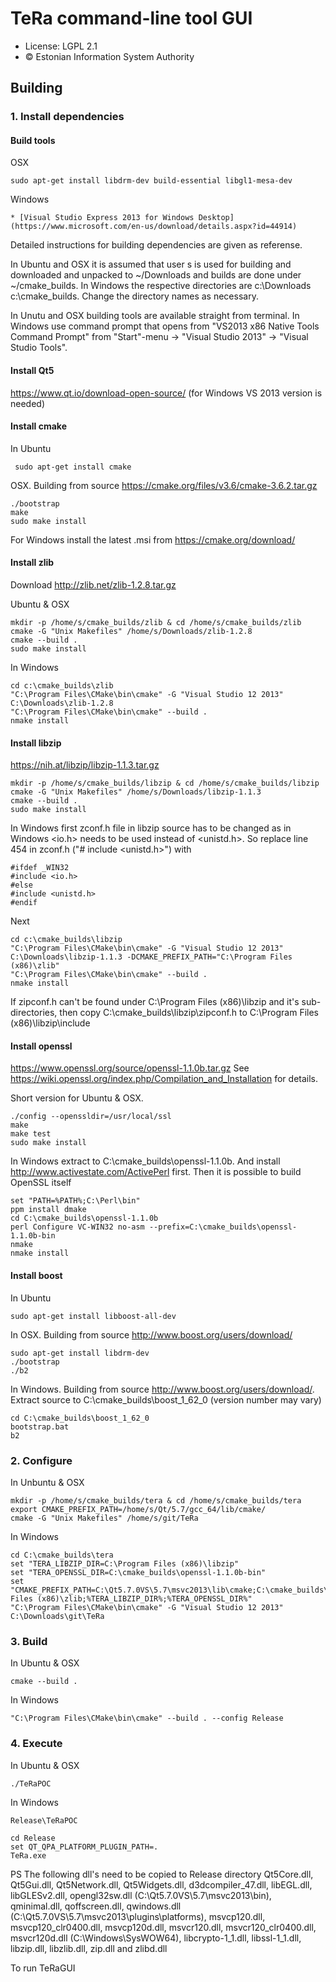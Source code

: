 # TeRa command-line tool GUI

 * License: LGPL 2.1
 * &copy; Estonian Information System Authority

## Building

### 1. Install dependencies

#### Build tools

OSX

    sudo apt-get install libdrm-dev build-essential libgl1-mesa-dev

Windows

    * [Visual Studio Express 2013 for Windows Desktop] (https://www.microsoft.com/en-us/download/details.aspx?id=44914)

Detailed instructions for building dependencies are given as referense.

In Ubuntu and OSX it is assumed that user s is used for building and downloaded and unpacked to ~/Downloads and builds are done under ~/cmake_builds. In Windows the respective directories are c:\Downloads c:\cmake_builds. Change the directory names as necessary.

In Unutu and OSX building tools are available straight from terminal. In Windows use command prompt that opens from "VS2013 x86 Native Tools Command Prompt" from "Start"-menu -> "Visual Studio 2013" -> "Visual Studio Tools".

#### Install Qt5

https://www.qt.io/download-open-source/ (for Windows VS 2013 version is needed)

#### Install cmake

In Ubuntu

     sudo apt-get install cmake

OSX. Building from source https://cmake.org/files/v3.6/cmake-3.6.2.tar.gz

    ./bootstrap
    make
    sudo make install

For Windows install the latest .msi from https://cmake.org/download/

#### Install zlib

Download http://zlib.net/zlib-1.2.8.tar.gz

Ubuntu & OSX

    mkdir -p /home/s/cmake_builds/zlib & cd /home/s/cmake_builds/zlib
    cmake -G "Unix Makefiles" /home/s/Downloads/zlib-1.2.8
    cmake --build .
    sudo make install

In Windows

    cd c:\cmake_builds\zlib
    "C:\Program Files\CMake\bin\cmake" -G "Visual Studio 12 2013" C:\Downloads\zlib-1.2.8
    "C:\Program Files\CMake\bin\cmake" --build .
    nmake install

#### Install libzip

https://nih.at/libzip/libzip-1.1.3.tar.gz

    mkdir -p /home/s/cmake_builds/libzip & cd /home/s/cmake_builds/libzip
    cmake -G "Unix Makefiles" /home/s/Downloads/libzip-1.1.3
    cmake --build .
    sudo make install

In Windows first zconf.h file in libzip source has to be changed as in Windows <io.h> needs to be used instead of <unistd.h>. So replace line 454 in zconf.h ("#    include <unistd.h>") with 

    #ifdef _WIN32
    #include <io.h>
    #else
    #include <unistd.h>
    #endif

Next

    cd c:\cmake_builds\libzip
    "C:\Program Files\CMake\bin\cmake" -G "Visual Studio 12 2013" C:\Downloads\libzip-1.1.3 -DCMAKE_PREFIX_PATH="C:\Program Files (x86)\zlib"
    "C:\Program Files\CMake\bin\cmake" --build .
    nmake install

If zipconf.h can't be found under C:\Program Files (x86)\libzip and it's sub-directories, then copy  C:\cmake_builds\libzip\zipconf.h to C:\Program Files (x86)\libzip\include

#### Install openssl
https://www.openssl.org/source/openssl-1.1.0b.tar.gz See https://wiki.openssl.org/index.php/Compilation_and_Installation for details.

Short version for Ubuntu & OSX.

    ./config --openssldir=/usr/local/ssl
    make
    make test
    sudo make install

In Windows extract to C:\cmake_builds\openssl-1.1.0b. And install http://www.activestate.com/ActivePerl first. Then it is possible to build OpenSSL itself
    
    set "PATH=%PATH%;C:\Perl\bin"
    ppm install dmake
    cd C:\cmake_builds\openssl-1.1.0b
    perl Configure VC-WIN32 no-asm --prefix=C:\cmake_builds\openssl-1.1.0b-bin
    nmake
    nmake install

#### Install boost

In Ubuntu

    sudo apt-get install libboost-all-dev

In OSX. Building from source http://www.boost.org/users/download/

    sudo apt-get install libdrm-dev
    ./bootstrap
    ./b2

In Windows. Building from source http://www.boost.org/users/download/. Extract source to C:\cmake_builds\boost_1_62_0 (version number may vary)

    cd C:\cmake_builds\boost_1_62_0
    bootstrap.bat
    b2

### 2. Configure

In Unbuntu & OSX

    mkdir -p /home/s/cmake_builds/tera & cd /home/s/cmake_builds/tera
    export CMAKE_PREFIX_PATH=/home/s/Qt/5.7/gcc_64/lib/cmake/
    cmake -G "Unix Makefiles" /home/s/git/TeRa

In Windows

    cd C:\cmake_builds\tera
    set "TERA_LIBZIP_DIR=C:\Program Files (x86)\libzip"
    set "TERA_OPENSSL_DIR=C:\cmake_builds\openssl-1.1.0b-bin"
    set "CMAKE_PREFIX_PATH=C:\Qt5.7.0VS\5.7\msvc2013\lib\cmake;C:\cmake_builds\boost_1_62_0;C:\Program Files (x86)\zlib;%TERA_LIBZIP_DIR%;%TERA_OPENSSL_DIR%"
    "C:\Program Files\CMake\bin\cmake" -G "Visual Studio 12 2013" C:\Downloads\git\TeRa

### 3. Build

In Ubuntu & OSX

    cmake --build .

In Windows

    "C:\Program Files\CMake\bin\cmake" --build . --config Release

### 4. Execute

In Ubuntu & OSX

    ./TeRaPOC

In Windows

    Release\TeRaPOC

    cd Release
    set QT_QPA_PLATFORM_PLUGIN_PATH=.
    TeRa.exe

PS The following dll's need to be copied to Release directory
Qt5Core.dll, Qt5Gui.dll, Qt5Network.dll, Qt5Widgets.dll, d3dcompiler_47.dll, libEGL.dll, libGLESv2.dll, opengl32sw.dll (C:\Qt5.7.0VS\5.7\msvc2013\bin),
qminimal.dll, qoffscreen.dll, qwindows.dll (C:\Qt5.7.0VS\5.7\msvc2013\plugins\platforms),
msvcp120.dll, msvcp120_clr0400.dll, msvcp120d.dll, msvcr120.dll, msvcr120_clr0400.dll, msvcr120d.dll (C:\Windows\SysWOW64),
libcrypto-1_1.dll, libssl-1_1.dll, libzip.dll, libzlib.dll, zip.dll and zlibd.dll

To run TeRaGUI

